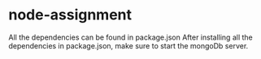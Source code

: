 # node-assignment
All the dependencies can be found in package.json
After installing all the dependencies in package.json, make sure to start the mongoDb server.
